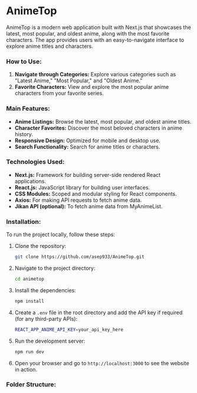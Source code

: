 # **AnimeTop**

AnimeTop is a modern web application built with Next.js that showcases the latest, most popular, and oldest anime, along with the most favorite characters. The app provides users with an easy-to-navigate interface to explore anime titles and characters.

### **How to Use:**

1. **Navigate through Categories:** Explore various categories such as "Latest Anime," "Most Popular," and "Oldest Anime."
2. **Favorite Characters:** View and explore the most popular anime characters from your favorite series.

### **Main Features:**

- **Anime Listings:** Browse the latest, most popular, and oldest anime titles.
- **Character Favorites:** Discover the most beloved characters in anime history.
- **Responsive Design:** Optimized for mobile and desktop use.
- **Search Functionality:** Search for anime titles or characters.

### **Technologies Used:**

- **Next.js:** Framework for building server-side rendered React applications.
- **React.js:** JavaScript library for building user interfaces.
- **CSS Modules:** Scoped and modular styling for React components.
- **Axios:** For making API requests to fetch anime data.
- **Jikan API (optional):** To fetch anime data from MyAnimeList.

### **Installation:**

To run the project locally, follow these steps:

1. Clone the repository:
    ```bash
    git clone https://github.com/asep933/AnimeTop.git
    ```

2. Navigate to the project directory:
    ```bash
    cd animetop
    ```

3. Install the dependencies:
    ```bash
    npm install
    ```

4. Create a `.env` file in the root directory and add the API key if required (for any third-party APIs):
    ```bash
    REACT_APP_ANIME_API_KEY=your_api_key_here
    ```

5. Run the development server:
    ```bash
    npm run dev
    ```

6. Open your browser and go to `http://localhost:3000` to see the website in action.

### **Folder Structure:**

